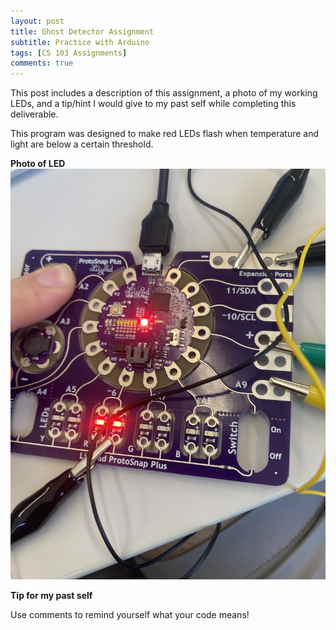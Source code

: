 ```yaml
---
layout: post
title: Ghost Detector Assignment 
subtitle: Practice with Arduino
tags: [CS 103 Assignments]
comments: true
---
```


This post includes a description of this assignment, a photo of my working LEDs, and a tip/hint I would give to my past self while completing this deliverable. 
 
This program was designed to make red LEDs flash when temperature and light are below a certain threshold. 


**Photo of LED**
![RGB](https://github.com/iangdp/iangdp.github.io/blob/master/assets/img/Screen%20Shot%202023-04-13%20at%2011.01.47%20AM.png?raw=true)


**Tip for my past self**

Use comments to remind yourself what your code means! 




